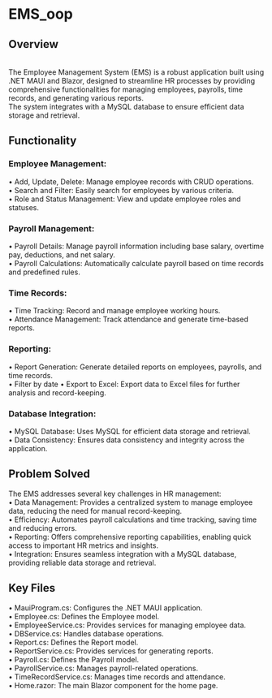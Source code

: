 # EMS_oop

## Overview
<br>
The Employee Management System (EMS) is a robust application built using .NET MAUI and Blazor, designed to streamline HR processes by providing 
comprehensive functionalities for managing employees, payrolls, time records, and generating various reports. <br>
The system integrates with a MySQL database to ensure efficient data storage and retrieval.

<br>

## Functionality

### Employee Management:
•	Add, Update, Delete: Manage employee records with CRUD operations. <br>
•	Search and Filter: Easily search for employees by various criteria. <br>
•	Role and Status Management: View and update employee roles and statuses.<br>

### Payroll Management:
•	Payroll Details: Manage payroll information including base salary, overtime pay, deductions, and net salary. <br>
•	Payroll Calculations: Automatically calculate payroll based on time records and predefined rules.<br>

### Time Records:
•	Time Tracking: Record and manage employee working hours.<br>
•	Attendance Management: Track attendance and generate time-based reports.<br>

### Reporting:
•	Report Generation: Generate detailed reports on employees, payrolls, and time records.<br>
•	Filter by date 
•	Export to Excel: Export data to Excel files for further analysis and record-keeping.<br>

### Database Integration:
•	MySQL Database: Uses MySQL for efficient data storage and retrieval.<br>
•	Data Consistency: Ensures data consistency and integrity across the application.<br>


## Problem Solved

The EMS addresses several key challenges in HR management:<br>
•	Data Management: Provides a centralized system to manage employee data, reducing the need for manual record-keeping.<br>
•	Efficiency: Automates payroll calculations and time tracking, saving time and reducing errors.<br>
•	Reporting: Offers comprehensive reporting capabilities, enabling quick access to important HR metrics and insights.<br>
•	Integration: Ensures seamless integration with a MySQL database, providing reliable data storage and retrieval.<br>

## Key Files
•	MauiProgram.cs: Configures the .NET MAUI application.<br>
•	Employee.cs: Defines the Employee model.<br>
•	EmployeeService.cs: Provides services for managing employee data. <br>
•	DBService.cs: Handles database operations. <br>
•	Report.cs: Defines the Report model. <br>
•	ReportService.cs: Provides services for generating reports. <br>
•	Payroll.cs: Defines the Payroll model. <br>
•	PayrollService.cs: Manages payroll-related operations. <br>
•	TimeRecordService.cs: Manages time records and attendance. <br>
•	Home.razor: The main Blazor component for the home page.

